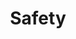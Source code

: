 ---
title: "Safety"
description: "Safety guidelines and best practices."
slug: "safety"
blocks:
  - type: "StatsSection"
    content: "stats-global"
showInNav: true
navOrder: 3
---